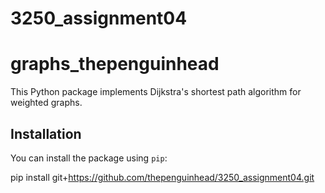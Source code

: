 # 3250_assignment04

# graphs_thepenguinhead

This Python package implements Dijkstra's shortest path algorithm for weighted graphs.

## Installation

You can install the package using `pip`:

pip install git+https://github.com/thepenguinhead/3250_assignment04.git


